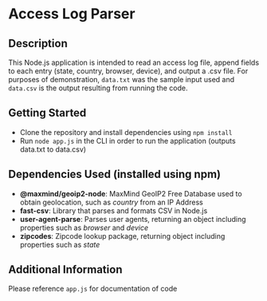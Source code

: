 # Access Log Parser

## Description
This Node.js application is intended to read an access log file, append fields to each entry (state, country, browser, device), and output a .csv file. For purposes of demonstration, ```data.txt``` was the sample input used and ```data.csv``` is the output resulting from running the code.

## Getting Started
* Clone the repository and install dependencies using ```npm install```
* Run ```node app.js``` in the CLI in order to run the application (outputs data.txt to data.csv)

## Dependencies Used (installed using npm)
* **@maxmind/geoip2-node**: MaxMind GeoIP2 Free Database used to obtain geolocation, such as *country* from an IP Address
* **fast-csv**: Library that parses and formats CSV in Node.js
* **user-agent-parse**: Parses user agents, returning an object including properties such as *browser* and *device*
* **zipcodes**: Zipcode lookup package, returning object including properties such as *state*

## Additional Information
Please reference ```app.js``` for documentation of code